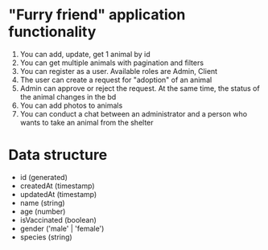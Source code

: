 # "Furry friend" application functionality

1. You can add, update, get 1 animal by id
2. You can get multiple animals with pagination and filters
3. You can register as a user. Available roles are Admin, Client
4. The user can create a request for "adoption" of an animal
5. Admin can approve or reject the request. At the same time, the status of the animal changes in the bd
6. You can add photos to animals
7. You can conduct a chat between an administrator and a person who wants to take an animal from the shelter

# Data structure

- id (generated)
- createdAt (timestamp)
- updatedAt (timestamp)
- name (string)
- age (number)
- isVaccinated (boolean)
- gender ('male' | 'female')
- species (string)
